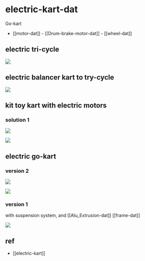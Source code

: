 
# electric-kart-dat

Go-kart

- [[motor-dat]] - [[Drum-brake-motor-dat]] - [[wheel-dat]]

## electric tri-cycle
![](2025-04-03-15-50-31.png)

## electric balancer kart to try-cycle

![](2025-04-03-15-26-39.png)

## kit toy kart with electric motors

### solution 1 

![](2025-04-03-15-20-28.png)

![](2025-04-03-15-21-11.png)



## electric go-kart

### version 2 

![](2025-04-03-18-32-51.png)

![](2025-04-03-16-09-03.png)


### version 1 

with suspension system, and [[Alu_Extrusion-dat]] [[frame-dat]]

![](2025-04-03-16-12-07.png)

## ref 

- [[electric-kart]]